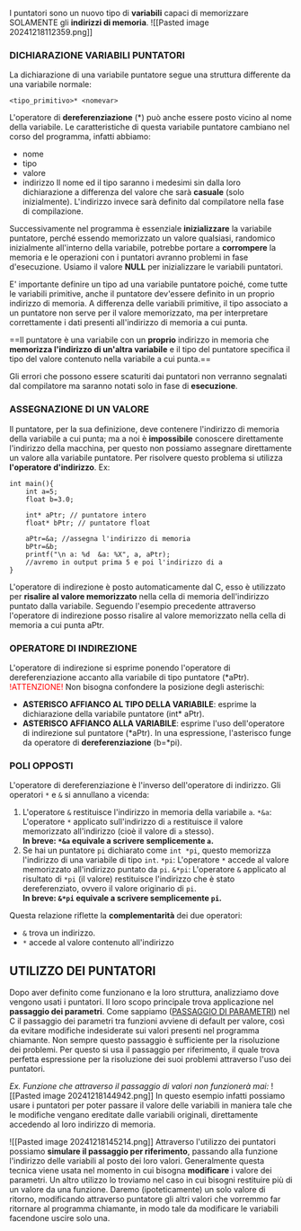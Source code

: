 I puntatori sono un nuovo tipo di **variabili** capaci di memorizzare SOLAMENTE gli **indirizzi di memoria**. 
![[Pasted image 20241218112359.png]]

### DICHIARAZIONE VARIABILI PUNTATORI
La dichiarazione di una variabile puntatore segue una struttura differente da una variabile normale:
```
<tipo_primitivo>* <nomevar>
```
L'operatore di **dereferenziazione** (\*) può anche essere posto vicino al nome della variabile.
Le caratteristiche di questa variabile puntatore cambiano nel corso del programma, infatti abbiamo:
- nome
- tipo
- valore 
- indirizzo
Il nome ed il tipo saranno i medesimi sin dalla loro dichiarazione a differenza del valore che sarà **casuale** (solo inizialmente). L'indirizzo invece sarà definito dal compilatore nella fase di compilazione.

Successivamente nel programma è essenziale **inizializzare** la variabile puntatore, perché essendo memorizzato un valore qualsiasi, randomico inizialmente all'interno della variabile, potrebbe portare a **corrompere** la memoria e le operazioni con i puntatori avranno problemi in fase d'esecuzione.
Usiamo il valore **NULL** per inizializzare le variabili puntatori.

E' importante definire un tipo ad una variabile puntatore poiché, come tutte le variabili primitive, anche il puntatore dev'essere definito in un proprio indirizzo di memoria. A differenza delle variabili primitive, il tipo associato a un puntatore non serve per il valore memorizzato, ma per interpretare correttamente i dati presenti all'indirizzo di memoria a cui punta.

==Il puntatore è una variabile con un **proprio** indirizzo in memoria che **memorizza l'indirizzo di un'altra variabile** e il tipo del puntatore specifica il tipo del valore contenuto nella variabile a cui punta.==

Gli errori che possono essere scaturiti dai puntatori non verranno segnalati dal compilatore ma saranno notati solo in fase di **esecuzione**.

### ASSEGNAZIONE DI UN VALORE 
Il puntatore, per la sua definizione, deve contenere l'indirizzo di memoria della variabile a cui punta; ma a noi è **impossibile** conoscere direttamente l'indirizzo della macchina, per questo non possiamo assegnare direttamente un valore alla variabile puntatore.
Per risolvere questo problema si utilizza **l'operatore d'indirizzo**.
Ex:
```
int main(){
	int a=5;
	float b=3.0;

	int* aPtr; // puntatore intero
	float* bPtr; // puntatore float

	aPtr=&a; //assegna l'indirizzo di memoria
	bPtr=&b;
	printf("\n a: %d  &a: %X", a, aPtr); 
	//avremo in output prima 5 e poi l'indirizzo di a
}
```
L'operatore di indirezione è posto automaticamente dal C, esso è utilizzato per **risalire al valore memorizzato** nella cella di memoria dell'indirizzo  puntato dalla variabile.
Seguendo l'esempio precedente attraverso l'operatore di indirezione posso risalire al valore memorizzato nella cella di memoria a cui punta aPtr.

### OPERATORE DI INDIREZIONE
L'operatore di indirezione si esprime ponendo l'operatore di dereferenziazione accanto alla variabile di tipo puntatore (\*aPtr).
<font color="red">!ATTENZIONE!</font>  Non bisogna confondere la posizione degli asterischi:
- **ASTERISCO AFFIANCO AL TIPO DELLA VARIABILE**: esprime la dichiarazione della variabile puntatore (int* aPtr).
- **ASTERISCO AFFIANCO ALLA VARIABILE**: esprime l'uso dell'operatore di indirezione sul puntatore (\*aPtr).
In una espressione, l'asterisco funge da operatore di **dereferenziazione** (b=\*pi).

### POLI OPPOSTI
L'operatore di dereferenziazione è l'inverso dell'operatore di indirizzo.
Gli operatori `*` e `&` si annullano a vicenda: 
1. L'operatore `&` restituisce l'indirizzo in memoria della variabile `a`.
   `*&a`: L'operatore `*` applicato sull'indirizzo di `a` restituisce il valore memorizzato all'indirizzo (cioè il valore di `a` stesso).  
   **In breve: `*&a` equivale a scrivere semplicemente `a`.**
2.  Se hai un puntatore `pi` dichiarato come `int *pi`, questo memorizza l'indirizzo di una variabile di tipo `int`.
    `*pi`: L'operatore `*` accede al valore memorizzato all'indirizzo puntato da `pi`. 
    `&*pi`: L'operatore `&` applicato al risultato di `*pi` (il valore) restituisce l'indirizzo che è stato dereferenziato, ovvero il valore originario di `pi`.  
    **In breve: `&*pi` equivale a scrivere semplicemente `pi`.**

Questa relazione riflette la **complementarità** dei due operatori:
- `&` trova un indirizzo.
- `*` accede al valore contenuto all'indirizzo

## UTILIZZO DEI PUNTATORI
Dopo aver definito come funzionano e la loro struttura, analizziamo dove vengono usati i puntatori.
Il loro scopo principale trova applicazione nel **passaggio dei parametri**. 
Come sappiamo ([PASSAGGIO DI PARAMETRI](file:///C:/Users/Milo/OneDrive%20-%20MSFT/PROGRAMMAZIONE%20APPUNTI%20BACKUP/PDF/ARGOMENTI%20ESONERO/7%20PROGRAMMAZIONE%20MODULARE%20E%20FUNZIONI/1%20PROGRAMMAZIONE%20MODULARE.pdf)) nel C il passaggio dei parametri tra funzioni avviene di default per valore, così da evitare modifiche indesiderate sui valori presenti nel programma chiamante.
Non sempre questo passaggio è sufficiente per la risoluzione dei problemi.
Per questo si usa il passaggio per riferimento, il quale trova perfetta espressione per la risoluzione dei suoi problemi attraverso l'uso dei puntatori.

*Ex. Funzione che attraverso il passaggio di valori non funzionerà mai:*
![[Pasted image 20241218144942.png]]
In questo esempio infatti possiamo usare i puntatori per poter passare il valore delle variabili in maniera tale che le modifiche vengano ereditate dalle variabili originali, direttamente accedendo al loro indirizzo di memoria.

![[Pasted image 20241218145214.png]]
Attraverso l'utilizzo dei puntatori possiamo **simulare il passaggio per riferimento**, passando alla funzione l'indirizzo delle variabili al posto dei loro valori. Generalmente questa tecnica viene usata nel momento in cui bisogna **modificare** i valore dei parametri. 
Un altro utilizzo lo troviamo nel caso in cui bisogni restituire più di un valore da una funzione.
Daremo (ipoteticamente) un solo valore di ritorno, modificando attraverso puntatore gli altri valori che vorremmo far ritornare al programma chiamante, in modo tale da modificare le variabili facendone uscire solo una.

